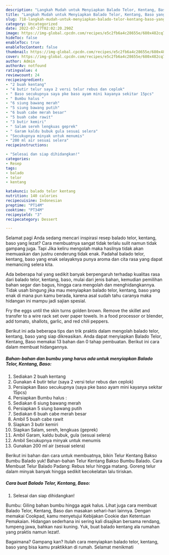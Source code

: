 ```yaml
---
description: "Langkah Mudah untuk Menyiapkan Balado Telor, Kentang, Baso yang Lezat, Buat Buka Puasa}"
title: "Langkah Mudah untuk Menyiapkan Balado Telor, Kentang, Baso yang Lezat, Buat Buka Puasa}"
slug: 718-langkah-mudah-untuk-menyiapkan-balado-telor-kentang-baso-yang-lezat-buat-buka-puasa
category: Uncategorized
date: 2022-07-27T02:02:20.290Z
image: https://img-global.cpcdn.com/recipes/e5c2fb6a4c28655e/680x482cq70/balado-telor-kentang-baso-foto-resep-utama.jpg
hideToc: false
enableToc: true
enableTocContent: false
thumbnail: https://img-global.cpcdn.com/recipes/e5c2fb6a4c28655e/680x482cq70/balado-telor-kentang-baso-foto-resep-utama.jpg
cover: https://img-global.cpcdn.com/recipes/e5c2fb6a4c28655e/680x482cq70/balado-telor-kentang-baso-foto-resep-utama.jpg
author: Admin
authorAv: notfound
ratingvalue: 4
reviewcount: 24
recipeingredient:
- "2 buah kentang"
- "4 butir telur saya 2 versi telur rebus dan ceplok"
- " Baso secukupnya saya pke baso ayam mini kayanya sekitar 15pcs"
- " Bumbu halus "
- "6 siung bawang merah"
- "5 siung bawang putih"
- "6 buah cabe merah besar"
- "5 buah cabe rawit"
- "3 butir kemiri"
- " Salam sereh lengkuas geprek"
- " Garam kaldu bubuk gula sesuai selera"
- "Secukupnya minyak untuk menumis"
- "200 ml air sesuai selera"
recipeinstructions:

- "Selesai dan siap dihidangkan!"
categories:
- Resep
tags:
- balado
- telor
- kentang

katakunci: balado telor kentang 
nutrition: 140 calories
recipecuisine: Indonesian
preptime: "PT14M"
cooktime: "PT34M"
recipeyield: "3"
recipecategory: Dessert

---
```



Selamat pagi Anda sedang mencari inspirasi resep balado telor, kentang, baso yang lezat? Cara membuatnya sangat tidak terlalu sulit namun tidak gampang juga. Tapi Jika keliru mengolah maka hasilnya tidak akan memuaskan dan justru cenderung tidak enak. Padahal balado telor, kentang, baso yang enak selayaknya punya aroma dan cita rasa yang dapat memancing selera kita.


Ada beberapa hal yang sedikit banyak berpengaruh terhadap kualitas rasa dari balado telor, kentang, baso, mulai dari jenis bahan, kemudian pemilihan bahan segar dan bagus, hingga cara mengolah dan menghidangkannya. Tidak usah bingung jika mau menyiapkan balado telor, kentang, baso yang enak di mana pun kamu berada, karena asal sudah tahu caranya maka hidangan ini mampu jadi sajian spesial.

Fry the eggs until the skin turns golden brown. Remove the skillet and transfer to a wire rack set over paper towels. In a food processor or blender, add tomato, shallots, garlic, and red chili peppers.


Berikut ini ada beberapa tips dan trik praktis dalam mengolah balado telor, kentang, baso yang siap dikreasikan. Anda dapat menyiapkan Balado Telor, Kentang, Baso memakai 13 bahan dan 0 tahap pembuatan. Berikut ini cara dalam membuat hidangannya.

<!--inarticleads1-->

##### Bahan-bahan dan bumbu yang harus ada untuk menyiapkan Balado Telor, Kentang, Baso:

1. Sediakan 2 buah kentang
1. Gunakan 4 butir telur (saya 2 versi telur rebus dan ceplok)
1. Persiapkan  Baso secukupnya (saya pke baso ayam mini kayanya sekitar 15pcs)
1. Persiapkan  Bumbu halus :
1. Sediakan 6 siung bawang merah
1. Persiapkan 5 siung bawang putih
1. Sediakan 6 buah cabe merah besar
1. Ambil 5 buah cabe rawit
1. Siapkan 3 butir kemiri
1. Siapkan  Salam, sereh, lengkuas (geprek)
1. Ambil  Garam, kaldu bubuk, gula (sesuai selera)
1. Ambil Secukupnya minyak untuk menumis
1. Gunakan 200 ml air (sesuai selera)


Berikut ini bahan dan cara untuk membuatnya, bikin Telur Kentang Bakso Bumbu Balado yuk! Bahan-bahan Telur Kentang Bakso Bumbu Balado. Cara Membuat Telur Balado Padang: Rebus telur hingga matang. Goreng telur dalam minyak banyak hingga sedikit kecokelatan lalu tiriskan. 

<!--inarticleads2-->

##### Cara buat Balado Telor, Kentang, Baso:


1. Selesai dan siap dihidangkan!

Bumbu: Giling bahan bumbu hingga agak halus. Lihat juga cara membuat Balado Telor, Kentang, Baso dan masakan sehari-hari lainnya. Dengan memakai Cookpad, kamu menyetujui Kebijakan Cookie dan Ketentuan Pemakaian. Hidangan sederhana ini sering kali disajikan bersama rendang, tumpeng jawa, bahkan nasi kuning. Yuk, buat balado kentang ala rumahan yang praktis namun lezat!. 

Bagaimana? Gampang kan? Itulah cara menyiapkan balado telor, kentang, baso yang bisa kamu praktikkan di rumah. Selamat menikmati
